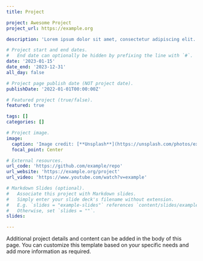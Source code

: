 ```yaml
---
title: Project

project: Awesome Project
project_url: https://example.org

description: 'Lorem ipsum dolor sit amet, consectetur adipiscing elit. Duis posuere tellusac convallis placerat. Proin tincidunt magna sed ex sollicitudin condimentum. Sed ac faucibus dolor, scelerisque sollicitudin nisi. Cras purus urna, suscipit quis sapien eu, pulvinar tempor diam.'

# Project start and end dates.
#   End date can optionally be hidden by prefixing the line with `#`.
date: '2023-01-15'
date_end: '2023-12-31'
all_day: false

# Project page publish date (NOT project date).
publishDate: '2022-01-01T00:00:00Z'

# Featured project (true/false).
featured: true

tags: []
categories: []

# Project image.
image: 
  caption: 'Image credit: [**Unsplash**](https://unsplash.com/photos/example-image)'
  focal_point: Center

# External resources.
url_code: 'https://github.com/example/repo'
url_website: 'https://example.org/project'
url_video: 'https://www.youtube.com/watch?v=example'

# Markdown Slides (optional).
#   Associate this project with Markdown slides.
#   Simply enter your slide deck's filename without extension.
#   E.g. `slides = "example-slides"` references `content/slides/example-slides.md`.
#   Otherwise, set `slides = ""`.
slides:

---
```


Additional project details and content can be added in the body of this page. You can customize this template based on your specific needs and add more information as required.
